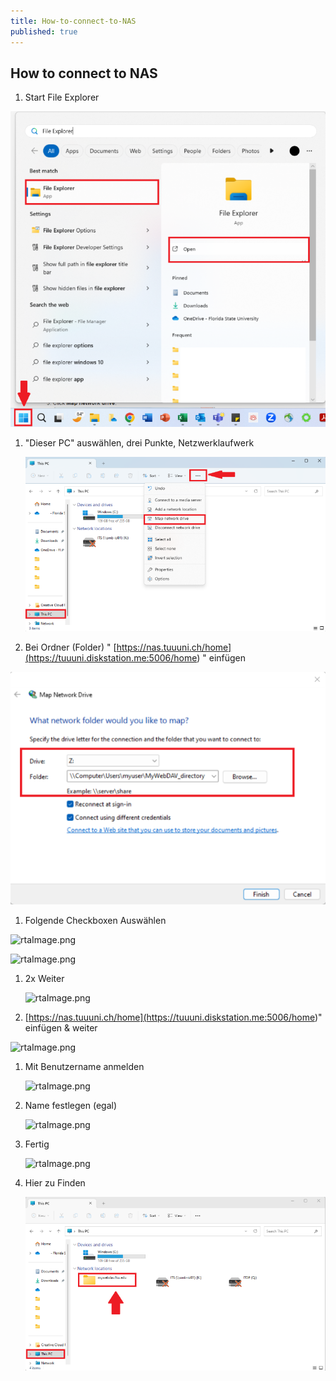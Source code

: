 ```yaml
---
title: How-to-connect-to-NAS
published: true
---
```

## How to connect to NAS 

1. Start File Explorer

![rtaImage.png](<_posts/attachments/6fff9eb2bffaf37a-rtaImage.png>)

1. "Dieser PC" auswählen, drei Punkte, Netzwerklaufwerk

    ![rtaImage.png](<_posts/attachments/49228a2ec55d86f4-rtaImage.png>)

2. Bei Ordner (Folder) " [https://nas.tuuuni.ch/home](<https://tuuuni.diskstation.me:5006/home>) " einfügen

![rtaImage.png](<_posts/attachments/3667fd185cc5d833-rtaImage.png>)

1. Folgende Checkboxen Auswählen

![rtaImage.png](</attachments/43f2d7e911918b60-rtaImage.png>)

![rtaImage.png](</attachments/e8893ff53ebf9dad-rtaImage.png>)

1. 2x Weiter

    ![rtaImage.png](</attachments/d9d831bd502e06e6-rtaImage.png>)

2. [https://nas.tuuuni.ch/home](<https://tuuuni.diskstation.me:5006/home>)" einfügen & weiter

![rtaImage.png](</attachments/6d5d96280a1b0a83-rtaImage.png>)

1. Mit Benutzername anmelden

    ![rtaImage.png](</attachments/9fbfc1f9c6016a47-rtaImage.png>)

2. Name festlegen (egal)

    ![rtaImage.png](</attachments/b9985a95225fe516-rtaImage.png>)

3. Fertig

    ![rtaImage.png](</attachments/7a69bd0942750bd7-rtaImage.png>)

4. Hier zu Finden

    ![rtaImage.png](<./attachments/b79267234c4e68fd-rtaImage.png>)




